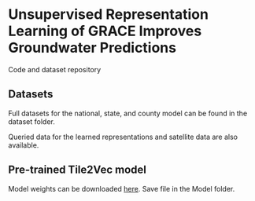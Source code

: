 # Unsupervised Representation Learning of GRACE Improves Groundwater Predictions
Code and dataset repository 

## Datasets

Full datasets for the national, state, and county model can be found in the dataset folder. 

Queried data for the learned representations and satellite data are also available. 

## Pre-trained Tile2Vec model

Model weights can be downloaded [here](https://drive.google.com/file/d/1YrqMdNFPoTEWUBwRDS3zovOoxgKD9p3G/view?usp=sharing). Save file in the Model folder.
